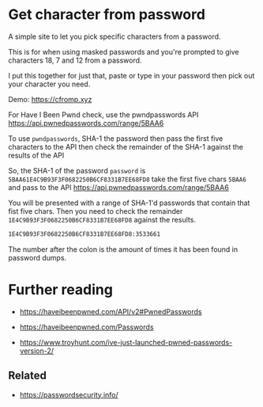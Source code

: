 # Get character from password

A simple site to let you pick specific characters from a password.

This is for when using masked passwords and you're prompted to give
characters 18, 7 and 12 from a password.

I put this together for just that, paste or type in your password then
pick out your character you need.

Demo: https://cfromp.xyz

For Have I Been Pwnd check, use the pwndpasswords API
https://api.pwnedpasswords.com/range/5BAA6

To use `pwndpasswords`, SHA-1 the password then pass the first five
characters to the API then check the remainder of the SHA-1 against
the results of the API

So, the SHA-1 of the password `password` is
`5BAA61E4C9B93F3F0682250B6CF8331B7EE68FD8` take the first five chars
`5BAA6` and pass to the API https://api.pwnedpasswords.com/range/5BAA6

You will be presented with a range of SHA-1'd passwords that contain
that fist five chars. Then you need to check the remainder
`1E4C9B93F3F0682250B6CF8331B7EE68FD8` against the results.

```bash
1E4C9B93F3F0682250B6CF8331B7EE68FD8:3533661
```

The number after the colon is the amount of times it has been found in
password dumps.

# Further reading

- https://haveibeenpwned.com/API/v2#PwnedPasswords

- https://haveibeenpwned.com/Passwords

- https://www.troyhunt.com/ive-just-launched-pwned-passwords-version-2/

## Related

- https://passwordsecurity.info/
